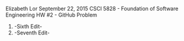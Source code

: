 Elizabeth Lor
September 22, 2015
CSCI 5828 - Foundation of Software Engineering
HW #2 - GitHub Problem

1. -Sixth Edit-
2. -Seventh Edit-